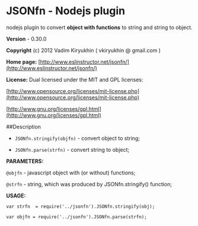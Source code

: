 # JSONfn - Nodejs plugin

nodejs plugin to convert **object with functions** to string and string to object.

**Version** - 0.30.0

**Copyright** (c) 2012 Vadim Kiryukhin ( vkiryukhin @ gmail.com )

**Home page:** [http://www.eslinstructor.net/jsonfn/](http://www.eslinstructor.net/jsonfn/) 

**License:** Dual licensed under
the MIT and GPL licenses:

[http://www.opensource.org/licenses/mit-license.php](http://www.opensource.org/licenses/mit-license.php)

[http://www.gnu.org/licenses/gpl.html](http://www.gnu.org/licenses/gpl.html)

##Description

* `JSONfn.stringify(objfn)` - convert object to string; 

* `JSONfn.parse(strfn)` - convert string to object; 

**PARAMETERS:**

`@objfn` - javascript object with (or without) functions; 

`@strfn` - string, which was produced by JSONfn.stringify() function; 
 

**USAGE:**

`var strfn  = require('../jsonfn').JSONfn.stringify(obj);`

`var objfn = require('../jsonfn').JSONfn.parse(strfn);`





